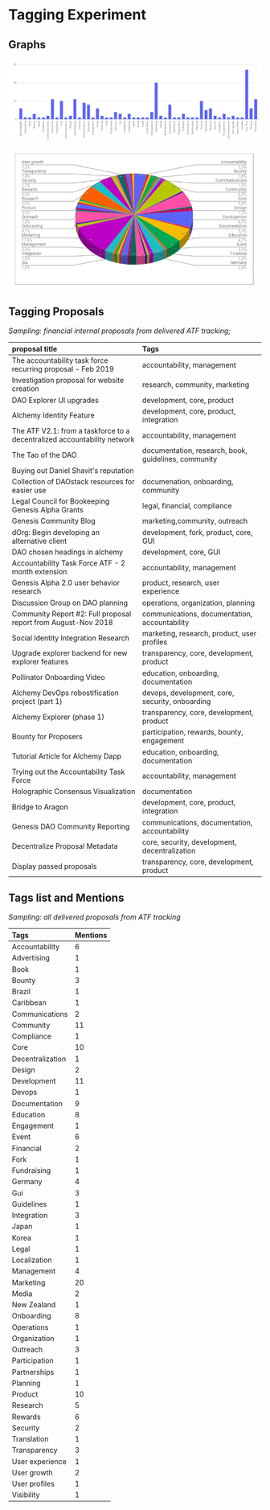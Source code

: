 # Tagging Experiment

## Graphs

![](../../.gitbook/assets/selection_074.png)

![](../../.gitbook/assets/selection_073.png)

## Tagging Proposals

_Sampling: financial internal proposals from delivered ATF tracking;_

| **proposal title** | Tags |
| :--- | :--- |
| The accountability task force recurring proposal - Feb 2019 | accountability, management |
| Investigation proposal for website creation | research, community, marketing |
| DAO Explorer UI upgrades | development, core, product |
| Alchemy Identity Feature | development, core, product, integration |
| The ATF V2.1: from a taskforce to a decentralized accountability network | accountability, management |
| The Tao of the DAO | documentation, research, book, guidelines, community |
| Buying out Daniel Shavit's reputation |  |
| Collection of DAOstack resources for easier use | documenation, onboarding, community |
| Legal Council for Bookeeping Genesis Alpha Grants | legal, financial, compliance |
| Genesis Community Blog | marketing,community, outreach |
| dOrg: Begin developing an alternative client | development, fork, product, core, GUI |
| DAO chosen headings in alchemy | development, core, GUI |
| Accountability Task Force ATF - 2 month extension | accountability, management |
| Genesis Alpha 2.0 user behavior research | product, research, user experience |
| Discussion Group on DAO planning | operations, organization, planning |
| Community Report \#2: Full proposal report from August-Nov 2018 | communications, documentation, accountability |
| Social Identity Integration Research | marketing, research, product, user profiles |
| Upgrade explorer backend for new explorer features | transparency, core, development, product |
| Pollinator Onboarding Video | education, onboarding, documentation |
| Alchemy DevOps robostification project \(part 1\) | devops, development, core, security, onboarding |
| Alchemy Explorer \(phase 1\) | transparency, core, development, product |
| Bounty for Proposers | participation, rewards, bounty, engagement |
| Tutorial Article for Alchemy Dapp | education, onboarding, documentation |
| Trying out the Accountability Task Force | accountability, management |
| Holographic Consensus Visualization | documentation |
| Bridge to Aragon | development, core, product, integration |
| Genesis DAO Community Reporting | communications, documentation, accountability |
| Decentralize Proposal Metadata | core, security, development, decentralization |
| Display passed proposals | transparency, core, development, product |



## Tags list and Mentions

_Sampling: all delivered proposals from ATF tracking_

| Tags | Mentions |
| :--- | :--- |
| Accountability | 6 |
| Advertising | 1 |
| Book | 1 |
| Bounty | 3 |
| Brazil | 1 |
| Caribbean | 1 |
| Communications | 2 |
| Community | 11 |
| Compliance | 1 |
| Core | 10 |
| Decentralization | 1 |
| Design | 2 |
| Development | 11 |
| Devops | 1 |
| Documentation | 9 |
| Education | 8 |
| Engagement | 1 |
| Event | 6 |
| Financial | 2 |
| Fork | 1 |
| Fundraising | 1 |
| Germany | 4 |
| Gui | 3 |
| Guidelines | 1 |
| Integration | 3 |
| Japan | 1 |
| Korea | 1 |
| Legal | 1 |
| Localization | 1 |
| Management | 4 |
| Marketing | 20 |
| Media | 2 |
| New Zealand | 1 |
| Onboarding | 8 |
| Operations | 1 |
| Organization | 1 |
| Outreach | 3 |
| Participation | 1 |
| Partnerships | 1 |
| Planning | 1 |
| Product | 10 |
| Research | 5 |
| Rewards | 6 |
| Security | 2 |
| Translation | 1 |
| Transparency | 3 |
| User experience | 1 |
| User growth | 2 |
| User profiles | 1 |
| Visibility | 1 |

